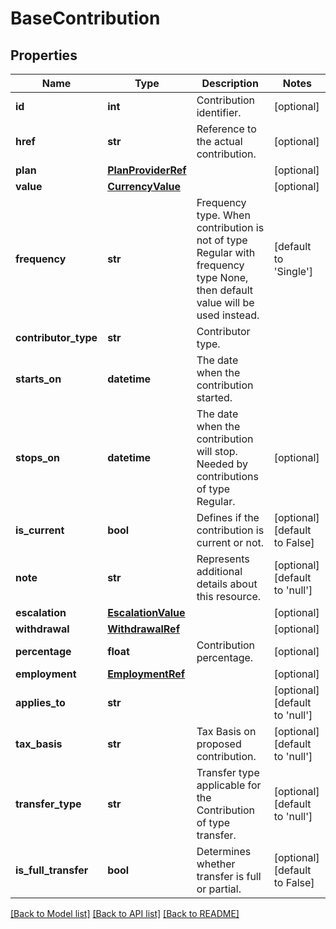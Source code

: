 # BaseContribution

## Properties
Name | Type | Description | Notes
------------ | ------------- | ------------- | -------------
**id** | **int** | Contribution identifier. | [optional] 
**href** | **str** | Reference to the actual contribution. | [optional] 
**plan** | [**PlanProviderRef**](PlanProviderRef.md) |  | [optional] 
**value** | [**CurrencyValue**](CurrencyValue.md) |  | [optional] 
**frequency** | **str** | Frequency type. When contribution is not of type Regular with frequency type None, then default value will be used instead. | [default to 'Single']
**contributor_type** | **str** | Contributor type. | 
**starts_on** | **datetime** | The date when the contribution started. | 
**stops_on** | **datetime** | The date when the contribution will stop. Needed by contributions of type Regular. | [optional] 
**is_current** | **bool** | Defines if the contribution is current or not. | [optional] [default to False]
**note** | **str** | Represents additional details about this resource. | [optional] [default to 'null']
**escalation** | [**EscalationValue**](EscalationValue.md) |  | [optional] 
**withdrawal** | [**WithdrawalRef**](WithdrawalRef.md) |  | [optional] 
**percentage** | **float** | Contribution percentage. | [optional] 
**employment** | [**EmploymentRef**](EmploymentRef.md) |  | [optional] 
**applies_to** | **str** |  | [optional] [default to 'null']
**tax_basis** | **str** | Tax Basis on proposed contribution. | [optional] [default to 'null']
**transfer_type** | **str** | Transfer type applicable for the Contribution of type transfer. | [optional] [default to 'null']
**is_full_transfer** | **bool** | Determines whether transfer is full or partial. | [optional] [default to False]

[[Back to Model list]](../README.md#documentation-for-models) [[Back to API list]](../README.md#documentation-for-api-endpoints) [[Back to README]](../README.md)

